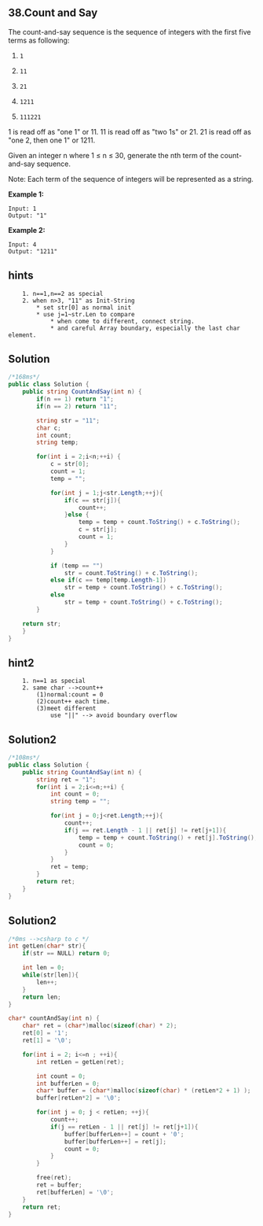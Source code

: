 ## 38.Count and Say

The count-and-say sequence is the sequence of integers with the first five terms as following:

1.     1
2.     11
3.     21
4.     1211
5.     111221

1 is read off as "one 1" or 11.
11 is read off as "two 1s" or 21.
21 is read off as "one 2, then one 1" or 1211.

Given an integer n where 1 ≤ n ≤ 30, generate the nth term of the count-and-say sequence.

Note: Each term of the sequence of integers will be represented as a string.

**Example 1:**
```
Input: 1
Output: "1"
```
**Example 2:**
```
Input: 4
Output: "1211"
```
## hints
```
    1. n==1,n==2 as special
    2. when n>3, "11" as Init-String
        * set str[0] as normal init
        * use j=1~str.Len to compare
            * when come to different, connect string.
            * and careful Array boundary, especially the last char element.
```

## Solution
``` csharp
/*168ms*/
public class Solution {
    public string CountAndSay(int n) {
        if(n == 1) return "1";
        if(n == 2) return "11";

        string str = "11";
        char c;
        int count;
        string temp;

        for(int i = 2;i<n;++i) {
            c = str[0];
            count = 1;
            temp = "";

            for(int j = 1;j<str.Length;++j){
                if(c == str[j]){
                    count++;
                }else {
                    temp = temp + count.ToString() + c.ToString();
                    c = str[j];
                    count = 1;
                }
            }

            if (temp == "")
                str = count.ToString() + c.ToString();
            else if(c == temp[temp.Length-1])
                str = temp + count.ToString() + c.ToString();
            else
                str = temp + count.ToString() + c.ToString();
        }

    return str;
    }
}
```
## hint2
```
    1. n==1 as special
    2. same char -->count++
        (1)normal:count = 0
        (2)count++ each time.
        (3)meet different
            use "||" --> avoid boundary overflow
```
## Solution2
``` csharp
/*108ms*/
public class Solution {
    public string CountAndSay(int n) {
        string ret = "1";
        for(int i = 2;i<=n;++i) {
            int count = 0;
            string temp = "";

            for(int j = 0;j<ret.Length;++j){
                count++;
                if(j == ret.Length - 1 || ret[j] != ret[j+1]){
                    temp = temp + count.ToString() + ret[j].ToString();
                    count = 0;
                }
            }
            ret = temp;
        }
        return ret;
    }
}
```
## Solution2
``` c
/*0ms -->csharp to c */
int getLen(char* str){
    if(str == NULL) return 0;

    int len = 0;
    while(str[len]){
        len++;
    }
    return len;
}

char* countAndSay(int n) {
    char* ret = (char*)malloc(sizeof(char) * 2);
    ret[0] = '1';
    ret[1] = '\0';

    for(int i = 2; i<=n ; ++i){
        int retLen = getLen(ret);

        int count = 0;
        int bufferLen = 0;
        char* buffer = (char*)malloc(sizeof(char) * (retLen*2 + 1) );
        buffer[retLen*2] = '\0';

        for(int j = 0; j < retLen; ++j){
            count++;
            if(j == retLen - 1 || ret[j] != ret[j+1]){
                buffer[bufferLen++] = count + '0';
                buffer[bufferLen++] = ret[j];
                count = 0;
            }
        }

        free(ret);
        ret = buffer;
        ret[bufferLen] = '\0';
    }
    return ret;
}

```